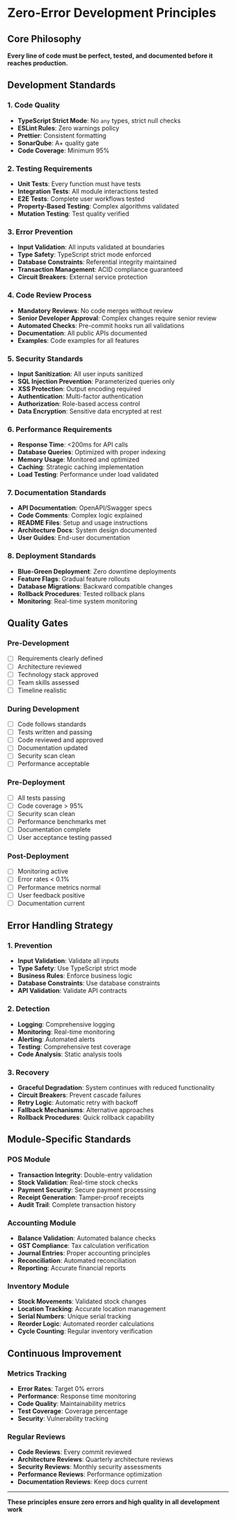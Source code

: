 # Zero-Error Development Principles

## Core Philosophy
**Every line of code must be perfect, tested, and documented before it reaches production.**

## Development Standards

### 1. Code Quality
- **TypeScript Strict Mode**: No `any` types, strict null checks
- **ESLint Rules**: Zero warnings policy
- **Prettier**: Consistent formatting
- **SonarQube**: A+ quality gate
- **Code Coverage**: Minimum 95%

### 2. Testing Requirements
- **Unit Tests**: Every function must have tests
- **Integration Tests**: All module interactions tested
- **E2E Tests**: Complete user workflows tested
- **Property-Based Testing**: Complex algorithms validated
- **Mutation Testing**: Test quality verified

### 3. Error Prevention
- **Input Validation**: All inputs validated at boundaries
- **Type Safety**: TypeScript strict mode enforced
- **Database Constraints**: Referential integrity maintained
- **Transaction Management**: ACID compliance guaranteed
- **Circuit Breakers**: External service protection

### 4. Code Review Process
- **Mandatory Reviews**: No code merges without review
- **Senior Developer Approval**: Complex changes require senior review
- **Automated Checks**: Pre-commit hooks run all validations
- **Documentation**: All public APIs documented
- **Examples**: Code examples for all features

### 5. Security Standards
- **Input Sanitization**: All user inputs sanitized
- **SQL Injection Prevention**: Parameterized queries only
- **XSS Protection**: Output encoding required
- **Authentication**: Multi-factor authentication
- **Authorization**: Role-based access control
- **Data Encryption**: Sensitive data encrypted at rest

### 6. Performance Requirements
- **Response Time**: <200ms for API calls
- **Database Queries**: Optimized with proper indexing
- **Memory Usage**: Monitored and optimized
- **Caching**: Strategic caching implementation
- **Load Testing**: Performance under load validated

### 7. Documentation Standards
- **API Documentation**: OpenAPI/Swagger specs
- **Code Comments**: Complex logic explained
- **README Files**: Setup and usage instructions
- **Architecture Docs**: System design documented
- **User Guides**: End-user documentation

### 8. Deployment Standards
- **Blue-Green Deployment**: Zero downtime deployments
- **Feature Flags**: Gradual feature rollouts
- **Database Migrations**: Backward compatible changes
- **Rollback Procedures**: Tested rollback plans
- **Monitoring**: Real-time system monitoring

## Quality Gates

### Pre-Development
- [ ] Requirements clearly defined
- [ ] Architecture reviewed
- [ ] Technology stack approved
- [ ] Team skills assessed
- [ ] Timeline realistic

### During Development
- [ ] Code follows standards
- [ ] Tests written and passing
- [ ] Code reviewed and approved
- [ ] Documentation updated
- [ ] Security scan clean
- [ ] Performance acceptable

### Pre-Deployment
- [ ] All tests passing
- [ ] Code coverage > 95%
- [ ] Security scan clean
- [ ] Performance benchmarks met
- [ ] Documentation complete
- [ ] User acceptance testing passed

### Post-Deployment
- [ ] Monitoring active
- [ ] Error rates < 0.1%
- [ ] Performance metrics normal
- [ ] User feedback positive
- [ ] Documentation current

## Error Handling Strategy

### 1. Prevention
- **Input Validation**: Validate all inputs
- **Type Safety**: Use TypeScript strict mode
- **Business Rules**: Enforce business logic
- **Database Constraints**: Use database constraints
- **API Validation**: Validate API contracts

### 2. Detection
- **Logging**: Comprehensive logging
- **Monitoring**: Real-time monitoring
- **Alerting**: Automated alerts
- **Testing**: Comprehensive test coverage
- **Code Analysis**: Static analysis tools

### 3. Recovery
- **Graceful Degradation**: System continues with reduced functionality
- **Circuit Breakers**: Prevent cascade failures
- **Retry Logic**: Automatic retry with backoff
- **Fallback Mechanisms**: Alternative approaches
- **Rollback Procedures**: Quick rollback capability

## Module-Specific Standards

### POS Module
- **Transaction Integrity**: Double-entry validation
- **Stock Validation**: Real-time stock checks
- **Payment Security**: Secure payment processing
- **Receipt Generation**: Tamper-proof receipts
- **Audit Trail**: Complete transaction history

### Accounting Module
- **Balance Validation**: Automated balance checks
- **GST Compliance**: Tax calculation verification
- **Journal Entries**: Proper accounting principles
- **Reconciliation**: Automated reconciliation
- **Reporting**: Accurate financial reports

### Inventory Module
- **Stock Movements**: Validated stock changes
- **Location Tracking**: Accurate location management
- **Serial Numbers**: Unique serial tracking
- **Reorder Logic**: Automated reorder calculations
- **Cycle Counting**: Regular inventory verification

## Continuous Improvement

### Metrics Tracking
- **Error Rates**: Target 0% errors
- **Performance**: Response time monitoring
- **Code Quality**: Maintainability metrics
- **Test Coverage**: Coverage percentage
- **Security**: Vulnerability tracking

### Regular Reviews
- **Code Reviews**: Every commit reviewed
- **Architecture Reviews**: Quarterly architecture reviews
- **Security Reviews**: Monthly security assessments
- **Performance Reviews**: Performance optimization
- **Documentation Reviews**: Keep docs current

---
**These principles ensure zero errors and high quality in all development work**